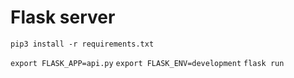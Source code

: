 # Flask server

`pip3 install -r requirements.txt`

`export FLASK_APP=api.py`
`export FLASK_ENV=development`
`flask run`
